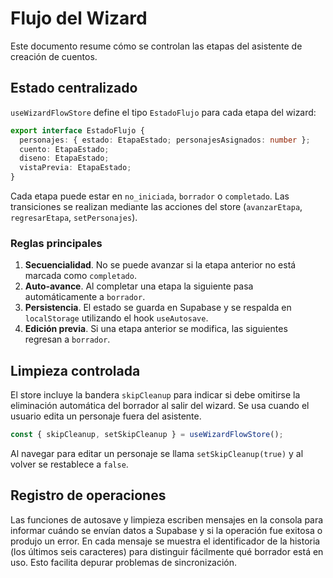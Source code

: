 # Flujo del Wizard

Este documento resume cómo se controlan las etapas del asistente de creación de cuentos.

## Estado centralizado

`useWizardFlowStore` define el tipo `EstadoFlujo` para cada etapa del wizard:

```ts
export interface EstadoFlujo {
  personajes: { estado: EtapaEstado; personajesAsignados: number };
  cuento: EtapaEstado;
  diseno: EtapaEstado;
  vistaPrevia: EtapaEstado;
}
```

Cada etapa puede estar en `no_iniciada`, `borrador` o `completado`. Las transiciones se realizan mediante las acciones del store (`avanzarEtapa`, `regresarEtapa`, `setPersonajes`).

### Reglas principales

1. **Secuencialidad**. No se puede avanzar si la etapa anterior no está marcada como `completado`.
2. **Auto‑avance**. Al completar una etapa la siguiente pasa automáticamente a `borrador`.
3. **Persistencia**. El estado se guarda en Supabase y se respalda en `localStorage` utilizando el hook `useAutosave`.
4. **Edición previa**. Si una etapa anterior se modifica, las siguientes regresan a `borrador`.

## Limpieza controlada

El store incluye la bandera `skipCleanup` para indicar si debe omitirse la eliminación automática del borrador al salir del wizard. Se usa cuando el usuario edita un personaje fuera del asistente.

```ts
const { skipCleanup, setSkipCleanup } = useWizardFlowStore();
```

Al navegar para editar un personaje se llama `setSkipCleanup(true)` y al volver se restablece a `false`.

## Registro de operaciones

Las funciones de autosave y limpieza escriben mensajes en la consola para
informar cuándo se envían datos a Supabase y si la operación fue exitosa
o produjo un error. En cada mensaje se muestra el identificador de la
historia (los últimos seis caracteres) para distinguir fácilmente qué
borrador está en uso. Esto facilita depurar problemas de sincronización.
